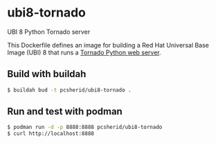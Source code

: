 # ubi8-tornado
UBI 8 Python Tornado server

This Dockerfile defines an image for building a Red Hat Universal Base Image (UBI) 8 that runs a [Tornado Python web server](https://www.tornadoweb.org/).

## Build with buildah
```bash
$ buildah bud -t pcsherid/ubi8-tornado .
```

## Run and test with podman
```bash
$ podman run -d -p 8888:8888 pcsherid/ubi8-tornado
$ curl http://localhost:8888
```
